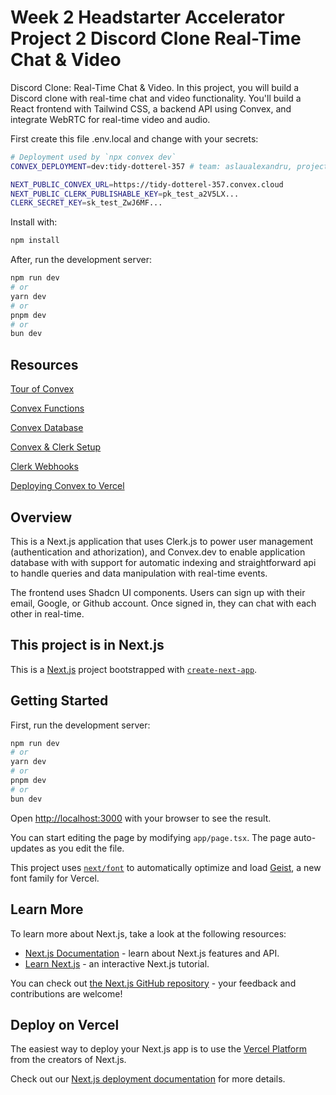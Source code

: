 # Week 2 Headstarter Accelerator Project 2 Discord Clone Real-Time Chat & Video
Discord Clone: Real-Time Chat & Video.
In this project, you will build a Discord clone with real-time chat and video functionality. 
You'll build a React frontend with Tailwind CSS, a backend API using Convex, 
and integrate WebRTC for real-time video and audio.

First create this file .env.local and change with your secrets: 

```bash
# Deployment used by `npx convex dev`
CONVEX_DEPLOYMENT=dev:tidy-dotterel-357 # team: aslaualexandru, project: https-auth-convex-dev-device-chatstarter-274cc

NEXT_PUBLIC_CONVEX_URL=https://tidy-dotterel-357.convex.cloud
NEXT_PUBLIC_CLERK_PUBLISHABLE_KEY=pk_test_a2V5LX...
CLERK_SECRET_KEY=sk_test_ZwJ6MF...
```
Install with: 
```bash  
npm install
```


After, run the development server:

```bash
npm run dev
# or
yarn dev
# or
pnpm dev
# or
bun dev
```

## Resources

[Tour of Convex](
https://docs.convex.dev/tutorial)

[Convex Functions](
https://docs.convex.dev/functions)

[Convex Database](
https://docs.convex.dev/database)

[Convex & Clerk Setup](
https://docs.convex.dev/auth/clerk)

[Clerk Webhooks](
https://clerk.com/docs/webhooks/sync-data)

[Deploying Convex to Vercel](
https://docs.convex.dev/production/hosting/vercel)


## Overview
This is a Next.js application that uses Clerk.js to power user management (authentication and athorization), and Convex.dev to enable application database with with support for automatic indexing and straightforward api to handle queries and data manipulation with real-time events.

The frontend uses Shadcn UI components. Users can sign up with their email, Google, or Github account. Once signed in, they can chat with each other in real-time.



## This project is in Next.js 

This is a [Next.js](https://nextjs.org) project bootstrapped with [`create-next-app`](https://nextjs.org/docs/app/api-reference/cli/create-next-app).

## Getting Started

First, run the development server:

```bash
npm run dev
# or
yarn dev
# or
pnpm dev
# or
bun dev
```

Open [http://localhost:3000](http://localhost:3000) with your browser to see the result.

You can start editing the page by modifying `app/page.tsx`. The page auto-updates as you edit the file.

This project uses [`next/font`](https://nextjs.org/docs/app/building-your-application/optimizing/fonts) to automatically optimize and load [Geist](https://vercel.com/font), a new font family for Vercel.

## Learn More

To learn more about Next.js, take a look at the following resources:

- [Next.js Documentation](https://nextjs.org/docs) - learn about Next.js features and API.
- [Learn Next.js](https://nextjs.org/learn) - an interactive Next.js tutorial.

You can check out [the Next.js GitHub repository](https://github.com/vercel/next.js) - your feedback and contributions are welcome!

## Deploy on Vercel

The easiest way to deploy your Next.js app is to use the [Vercel Platform](https://vercel.com/new?utm_medium=default-template&filter=next.js&utm_source=create-next-app&utm_campaign=create-next-app-readme) from the creators of Next.js.

Check out our [Next.js deployment documentation](https://nextjs.org/docs/app/building-your-application/deploying) for more details.
